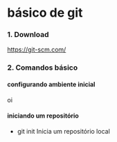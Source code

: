 # básico de git

### 1. Download
https://git-scm.com/

### 2. Comandos básico

#### configurando ambiente inicial

<addr>oi</addr>


#### iniciando um repositório
* git init 
Inicia um repositório local
